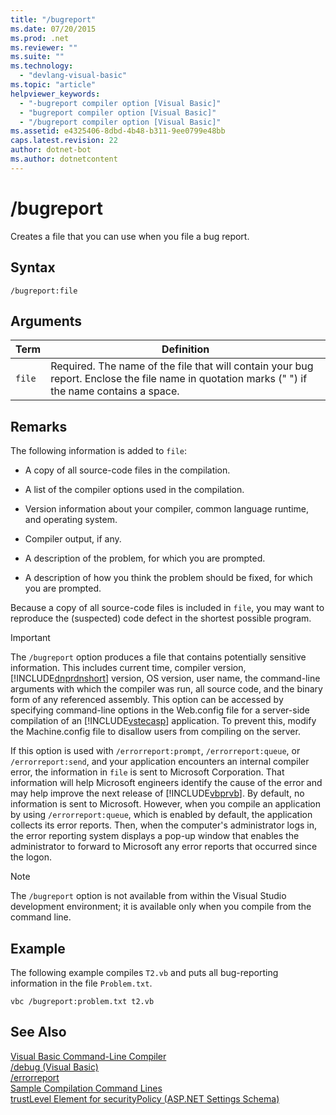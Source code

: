 ```yaml
---
title: "/bugreport"
ms.date: 07/20/2015
ms.prod: .net
ms.reviewer: ""
ms.suite: ""
ms.technology: 
  - "devlang-visual-basic"
ms.topic: "article"
helpviewer_keywords: 
  - "-bugreport compiler option [Visual Basic]"
  - "bugreport compiler option [Visual Basic]"
  - "/bugreport compiler option [Visual Basic]"
ms.assetid: e4325406-8dbd-4b48-b311-9ee0799e48bb
caps.latest.revision: 22
author: dotnet-bot
ms.author: dotnetcontent
---
```

# /bugreport
Creates a file that you can use when you file a bug report.  
  
## Syntax  
  
```  
/bugreport:file  
```  
  
## Arguments  
  
|Term|Definition|  
|---|---|  
|`file`|Required. The name of the file that will contain your bug report. Enclose the file name in quotation marks (" ") if the name contains a space.|  
  
## Remarks  
 The following information is added to `file`:  
  
-   A copy of all source-code files in the compilation.  
  
-   A list of the compiler options used in the compilation.  
  
-   Version information about your compiler, common language runtime, and operating system.  
  
-   Compiler output, if any.  
  
-   A description of the problem, for which you are prompted.  
  
-   A description of how you think the problem should be fixed, for which you are prompted.  
  
 Because a copy of all source-code files is included in `file`, you may want to reproduce the (suspected) code defect in the shortest possible program.  
  
> [!IMPORTANT]
>  The `/bugreport` option produces a file that contains potentially sensitive information. This includes current time, compiler version, [!INCLUDE[dnprdnshort](~/includes/dnprdnshort-md.md)] version, OS version, user name, the command-line arguments with which the compiler was run, all source code, and the binary form of any referenced assembly. This option can be accessed by specifying command-line options in the Web.config file for a server-side compilation of an [!INCLUDE[vstecasp](~/includes/vstecasp-md.md)] application. To prevent this, modify the Machine.config file to disallow users from compiling on the server.  
  
 If this option is used with `/errorreport:prompt`, `/errorreport:queue`, or `/errorreport:send`, and your application encounters an internal compiler error, the information in `file` is sent to Microsoft Corporation. That information will help Microsoft engineers identify the cause of the error and may help improve the next release of [!INCLUDE[vbprvb](~/includes/vbprvb-md.md)]. By default, no information is sent to Microsoft. However, when you compile an application by using `/errorreport:queue`, which is enabled by default, the application collects its error reports. Then, when the computer's administrator logs in, the error reporting system displays a pop-up window that enables the administrator to forward to Microsoft any error reports that occurred since the logon.  
  
> [!NOTE]
>  The `/bugreport` option is not available from within the Visual Studio development environment; it is available only when you compile from the command line.  
  
## Example  
 The following example compiles `T2.vb` and puts all bug-reporting information in the file `Problem.txt`.  
  
```  
vbc /bugreport:problem.txt t2.vb  
```  
  
## See Also  
 [Visual Basic Command-Line Compiler](../../../visual-basic/reference/command-line-compiler/index.md)  
 [/debug (Visual Basic)](../../../visual-basic/reference/command-line-compiler/debug.md)  
 [/errorreport](../../../visual-basic/reference/command-line-compiler/errorreport.md)  
 [Sample Compilation Command Lines](../../../visual-basic/reference/command-line-compiler/sample-compilation-command-lines.md)  
 [trustLevel Element for securityPolicy (ASP.NET Settings Schema)](http://msdn.microsoft.com/en-us/729ab04c-03da-4ee5-86b1-be9d08a09369)
